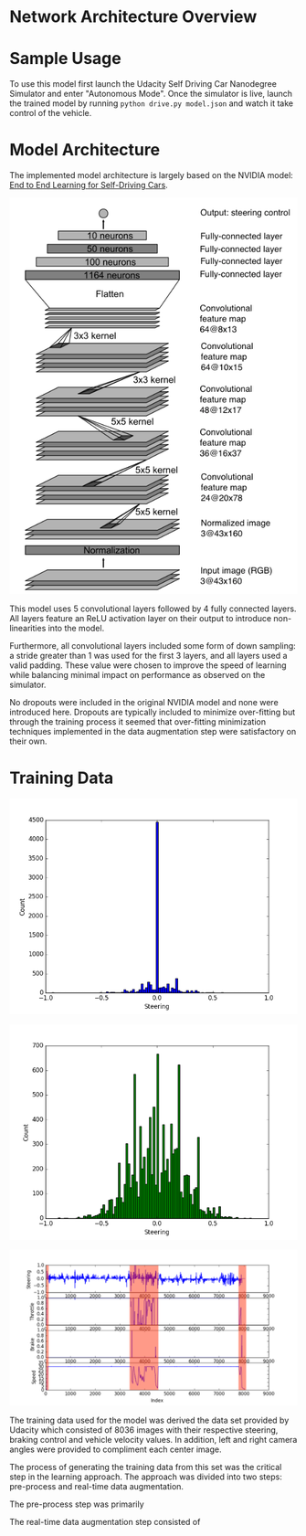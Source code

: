 # Network Architecture Overview

# Sample Usage

To use this model first launch the Udacity Self Driving Car Nanodegree Simulator and enter "Autonomous Mode". Once the simulator is live, launch the trained model by running `python drive.py model.json` and watch it take control of the vehicle.

# Model Architecture

The implemented model architecture is largely based on the NVIDIA model: [End to End Learning for Self-Driving Cars](https://arxiv.org/pdf/1604.07316v1.pdf).

![Model Architecture](etc/ModelArchitecture.png)

This model uses 5 convolutional layers followed by 4 fully connected layers. All layers feature an ReLU activation layer on their output  to introduce non-linearities into the model.

Furthermore, all convolutional layers included some form of down sampling: a stride greater than 1 was used for the first 3 layers, and all layers used a valid padding. These value were chosen to improve the speed of learning while balancing minimal impact on performance as observed on the simulator.

No dropouts were included in the original NVIDIA model and none were introduced here. Dropouts are typically included to minimize over-fitting but through the training process it seemed that over-fitting minimization techniques implemented in the data augmentation step were satisfactory on their own.

# Training Data

![Original Data Histogram](etc/hist_original.png)

![Pre-processed Data Histogram](etc/hist_filtered.png)

![Vehicle Data](etc/vehicle_signals.png)

The training data used for the model was derived the data set provided by Udacity which consisted of 8036 images with their respective steering, braking control and vehicle velocity values. In addition, left and right camera angles were provided to compliment each center image.

The process of generating the training data from this set was the critical step in the learning approach. The approach was divided into two steps: pre-process and real-time data augmentation.

The pre-process step was primarily

The real-time data augmentation step consisted of
